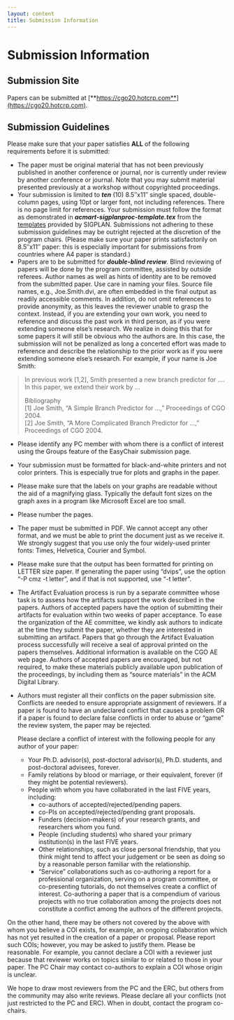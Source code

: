 ```yaml
---
layout: content
title: Submission Information
---
```


# Submission Information
## Submission Site
Papers can be submitted at [**https://cgo20.hotcrp.com**](https://cgo20.hotcrp.com).

## Submission Guidelines
Please make sure that your paper satisfies **ALL** of the following requirements before it is submitted:

* The paper must be original material that has not been previously published in another conference or journal, nor is currently under review by another conference or journal. Note that you may submit material presented previously at a workshop without copyrighted proceedings.
* Your submission is limited to ***ten*** (10) 8.5″x11″ single spaced, double-column pages, using 10pt or larger font, not including references. There is no page limit for references. Your submission must follow the format as demonstrated in  ***acmart-sigplanproc-template.tex*** from the [templates](http://www.sigplan.org/authorInformation.htm) provided by SIGPLAN. Submissions not adhering to these submission guidelines may be outright rejected at the discretion of the program chairs. (Please make sure your paper prints satisfactorily on 8.5″x11″ paper: this is especially important for submissions from countries where A4 paper is standard.)
* Papers are to be submitted for ***double-blind review***. Blind reviewing of papers will be done by the program committee, assisted by outside referees. Author names as well as hints of identity are to be removed from the submitted paper. Use care in naming your files. Source file names, e.g., Joe.Smith.dvi, are often embedded in the final output as readily accessible comments. In addition, do not omit references to provide anonymity, as this leaves the reviewer unable to grasp the context. Instead, if you are extending your own work, you need to reference and discuss the past work in third person, as if you were extending someone else’s research. We realize in doing this that for some papers it will still be obvious who the authors are. In this case, the submission will not be penalized as long a concerted effort was made to reference and describe the relationship to the prior work as if you were extending someone else’s research. For example, if your name is Joe Smith:

>
> In previous work [1,2], Smith presented a new branch predictor for .... In this paper, we extend their work by ...
>
> Bibliography<br/>
> [1] Joe Smith, “A Simple Branch Predictor for ...,” Proceedings of CGO 2004.<br/>
> [2] Joe Smith, “A More Complicated Branch Predictor for ...,” Proceedings of CGO 2004.
>

* Please identify any PC member with whom there is a conflict of interest using the Groups feature of the EasyChair submission page.
* Your submission must be formatted for black-and-white printers and not color printers. This is especially true for plots and graphs in the paper.
* Please make sure that the labels on your graphs are readable without the aid of a magnifying glass. Typically the default font sizes on the graph axes in a program like Microsoft Excel are too small.
* Please number the pages.
* The paper must be submitted in PDF. We cannot accept any other format, and we must be able to print the document just as we receive it. We strongly suggest that you use only the four widely-used printer fonts: Times, Helvetica, Courier and Symbol.
* Please make sure that the output has been formatted for printing on LETTER size paper. If generating the paper using “dvips”, use the option “-P cmz -t letter”, and if that is not supported, use “-t letter”.
* The Artifact Evaluation process is run by a separate committee whose task is to assess how the artifacts support the work described in the papers. Authors of accepted papers have the option of submitting their artifacts for evaluation within two weeks of paper acceptance. To ease the organization of the AE committee, we kindly ask authors to indicate at the time they submit the paper, whether they are interested in submitting an artifact. Papers that go through the Artifact Evaluation process successfully will receive a seal of approval printed on the papers themselves. Additional information is available on the CGO AE web page. Authors of accepted papers are encouraged, but not required, to make these materials publicly available upon publication of the proceedings, by including them as “source materials” in the ACM Digital Library.
* Authors must register all their conflicts on the paper submission site. Conflicts are needed to ensure appropriate assignment of reviewers. If a paper is found to have an undeclared conflict that causes a problem OR if a paper is found to declare false conflicts in order to abuse or “game” the review system, the paper may be rejected.

	Please declare a conflict of interest with the following people for any author of your paper:
	- Your Ph.D. advisor(s), post-doctoral advisor(s), Ph.D. students, and post-doctoral advisees, forever.
	- Family relations by blood or marriage, or their equivalent, forever (if they might be potential reviewers).
	- People with whom you have collaborated in the last FIVE years, including:
		- co-authors of accepted/rejected/pending papers.
		- co-PIs on accepted/rejected/pending grant proposals.
		- Funders (decision-makers) of your research grants, and researchers whom you fund.
		- People (including students) who shared your primary institution(s) in the last FIVE years.
		- Other relationships, such as close personal friendship, that you think might tend to affect your judgement or be seen as doing so by a reasonable person familiar with the relationship.
		- “Service” collaborations such as co-authoring a report for a professional organization, serving on a program committee, or co-presenting tutorials, do not themselves create a conflict of interest. Co-authoring a paper that is a compendium of various projects with no true collaboration among the projects does not constitute a conflict among the authors of the different projects.

On the other hand, there may be others not covered by the above with whom you believe a COI exists, for example, an ongoing collaboration which has not yet resulted in the creation of a paper or proposal. Please report such COIs; however, you may be asked to justify them. Please be reasonable. For example, you cannot declare a COI with a reviewer just because that reviewer works on topics similar to or related to those in your paper. The PC Chair may contact co-authors to explain a COI whose origin is unclear.

We hope to draw most reviewers from the PC and the ERC, but others from the community may also write reviews. Please declare all your conflicts (not just restricted to the PC and ERC). When in doubt, contact the program co-chairs.
